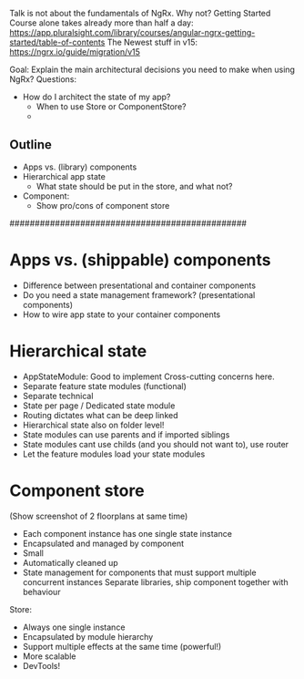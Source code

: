 Talk is not about the fundamentals of NgRx.
Why not? Getting Started Course alone takes already more than half a day: https://app.pluralsight.com/library/courses/angular-ngrx-getting-started/table-of-contents
The Newest stuff in v15: https://ngrx.io/guide/migration/v15

Goal: Explain the main architectural decisions you need to make when using NgRx?
Questions:
- How do I architect the state of my app?
  - When to use Store or ComponentStore?
  - 

## Outline
  - Apps vs. (library) components
  - Hierarchical app state
    - What state should be put in the store, and what not?
  - Component:
    - Show pro/cons of component store

###############################################

# Apps vs. (shippable) components
- Difference between presentational and container components
- Do you need a state management framework? (presentational components)
- How to wire app state to your container components


# Hierarchical state
- AppStateModule: Good to implement Cross-cutting concerns here.
- Separate feature state modules (functional)
- Separate technical
- State per page / Dedicated state module
- Routing dictates what can be deep linked
- Hierarchical state also on folder level! 
- State modules can use parents and if imported siblings
- State modules cant use childs (and you should not want to), use router
- Let the feature modules load your state modules

# Component store
(Show screenshot of 2 floorplans at same time)
- Each component instance has one single state instance
- Encapsulated and managed by component
- Small
- Automatically cleaned up
- State management for components that must support multiple concurrent instances
Separate libraries, ship component together with behaviour

Store:
- Always one single instance
- Encapsulated by module hierarchy
- Support multiple effects at the same time (powerful!)
- More scalable
- DevTools! 


